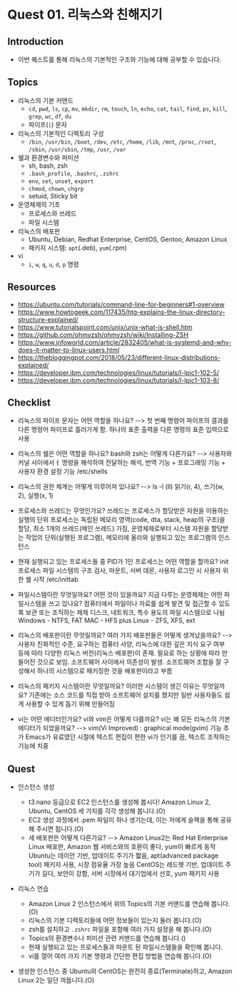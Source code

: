 # Quest 01. 리눅스와 친해지기

## Introduction
* 이번 퀘스트를 통해 리눅스의 기본적인 구조와 기능에 대해 공부할 수 있습니다.

## Topics
* 리눅스의 기본 커맨드
  * `cd`, `pwd`, `ls`, `cp`, `mv`, `mkdir`, `rm`, `touch`, `ln`, `echo`, `cat`, `tail`, `find`, `ps`, `kill`, `grep`, `wc`, `df`, `du`
  * 파이프(`|`) 문자
* 리눅스의 기본적인 디렉토리 구성
  * `/bin`, `/usr/bin`, `/boot`, `/dev`, `/etc`, `/home`, `/lib`, `/mnt`, `/proc`, `/root`, `/sbin`, `/usr/sbin`, `/tmp`, `/usr`, `/var`
* 쉘과 환경변수와 퍼미션
  * sh, bash, zsh
  * `.bash_profile`, `.bashrc`, `.zshrc`
  * `env`, `set`, `unset`, `export`
  * `chmod`, `chown`, `chgrp`
  * setuid, Sticky bit
* 운영체제의 기초
  * 프로세스와 쓰레드
  * 파일 시스템
* 리눅스의 배포판
  * Ubuntu, Debian, Redhat Enterprise, CentOS, Gentoo, Amazon Linux
  * 패키지 시스템: `apt`(.deb), `yum`(.rpm)
* vi
  * `i`, `w`, `q`, `u`, `d`, `p` 명령

## Resources
* https://ubuntu.com/tutorials/command-line-for-beginners#1-overview
* https://www.howtogeek.com/117435/htg-explains-the-linux-directory-structure-explained/
* https://www.tutorialspoint.com/unix/unix-what-is-shell.htm
* https://github.com/ohmyzsh/ohmyzsh/wiki/Installing-ZSH
* https://www.infoworld.com/article/2832405/what-is-systemd-and-why-does-it-matter-to-linux-users.html
* https://thebloggingpot.com/2018/05/23/different-linux-distributions-explained/
* https://developer.ibm.com/technologies/linux/tutorials/l-lpic1-102-5/
* https://developer.ibm.com/technologies/linux/tutorials/l-lpic1-103-8/

## Checklist
* 리눅스의 파이프 문자는 어떤 역할을 하나요?
  --> 첫 번째 명령어 파이프의 결과를 다른 명령어 파이프로 흘러가게 함.
      하나의 표준 출력을 다른 명령의 표준 입력으로 사용

* 리눅스의 쉘은 어떤 역할을 하나요? bash와 zsh는 어떻게 다른가요?
  --> 사용자와 커널 사이에서ㅓ 명령을 해석하여 전달하는 해석, 번역 기능 + 프로그래밍 기능 + 사용자 환경 설정 기능
  /etc/shells

* 리눅스의 권한 체계는 어떻게 이루어져 있나요?
  --> ls -l (ll)
      읽기(r, 4), 쓰기(w, 2), 실행(x, 1)


* 프로세스와 쓰레드는 무엇인가요?
  쓰레드는 프로세스가 할당받은 자원을 이용하는 실행의 단위
  프로세스는 독립된 메모리 영역(code,  dta, stack, heap의 구조)을 할당, 최소 1개의 쓰레드(메인 쓰레드) 가짐, 운영체제로부터 시스템 자원을 할당받는 작업의 단위(실행된 프로그램), 메모리에 올라와 실행되고 있는 프로그램의 인스턴스

* 현재 실행되고 있는 프로세스들 중 PID가 1인 프로세스는 어떤 역할을 할까요?
  init 프로세스
  파일 시스템의 구조 검사, 마운트, 서버 데몬, 사용자 로그인 시 사용자 위한 쉘 시작   /etc/inittab

* 파일시스템이란 무엇일까요? 어떤 것이 있을까요? 지금 다루는 운영체제는 어떤 파일시스템을 쓰고 있나요?
  컴퓨터에서 파일이나 자료를 쉽게 발견 및 접근할 수 있도록 보관 또는 조직하는 체제
  디스크, 네트워크, 특수 용도의 파일 시스템으로 나뉨
  Windows - NTFS, FAT
  MAC - HFS plus
  Linux - ZFS, XFS, ext

* 리눅스의 배포판이란 무엇일까요? 여러 가지 배포판들은 어떻게 생겨났을까요?
--> 사용자 친화적인 수준, 요구하는 컴퓨터 사양, 리눅스에 대한 깊은 지식 요구 여부 등에 따라 다양한 리눅스 버전(리눅스   배포판)이 존재. 필요로 하는 상황에 따라 만들어진 것으로 보임.
    소프트웨어 사이에서 의존성이 발생. 소프트웨어 조합을 잘 구성해서 하나의 시스템으로 패키징한 것을 배포판이라고 부름




* 리눅스의 패키지 시스템이란 무엇일까요? 이러한 시스템이 생긴 이유는 무엇일까요?
  기존에는 소스 코드를 직접 받아 소프트웨어 설치를 했지만 일반 사용자들도 쉽게 사용할 수 있게 돕기 위해 만들어짐


* vi는 어떤 에디터인가요? vi와 vim은 어떻게 다를까요? vi는 왜 모든 리눅스의 기본 에디터가 되었을까요?
--> vim(Vi Improved) : graphical mode(gvim) 기능 추가
    Emacs가 유료였던 시절에 텍스트 편집이 편한 vi가 인기를 끔, 텍스트 조작하는 기능에 치중

## Quest
* 인스턴스 생성
  * t3.nano 등급으로 EC2 인스턴스를 생성해 봅시다! Amazon Linux 2, Ubuntu, CentOS 세 가지를 각각 생성해 봅니다.(O)
  * EC2 생성 과정에서 .pem 파일이 하나 생기는데, 이는 저에게 슬랙을 통해 공유해 주시면 됩니다.(O)
  * 세 배포판은 어떻게 다른가요?
    --> Amazon Linux2는 Red Hat Enterprise Linux 배포판, Amazon 웹 서비스와의 호환이 좋다, yum이 빠르게 동작
    Ubuntu는 데이안 기반, 업데이트 주기가 짧음, apt(advanced package tool) 패키지 사용, 시장 점유율 가장 높음
    CentOS는 레드헷 기반, 업데이트 주기가 길다, 보안이 강함, 서버 시장에서 대기업에서 선호, yum 패키지 사용

* 리눅스 연습
  * Amazon Linux 2 인스턴스에서 위의 Topics의 기본 커맨드를 연습해 봅니다.(O)
  * 리눅스의 기본 디렉토리들에 어떤 정보들이 있는지 둘러 봅니다.(O)
  * zsh를 설치하고 `.zshrc` 파일을 포함해 여러 가지 설정을 해 봅니다.(O)
  * Topics의 환경변수나 퍼미션 관련 커맨드를 연습해 봅니다.()
  * 현재 실행되고 있는 프로세스들과 마운트 된 파일시스템들을 확인해 봅니다.
  * vi를 열어 여러 가지 기본 명령과 간단한 편집 방법을 연습해 봅니다.(O)
* 생성한 인스턴스 중 Ubuntu와 CentOS는 완전히 종료(Terminate)하고, Amazon Linux 2는 일단 꺼둡니다.(O)
